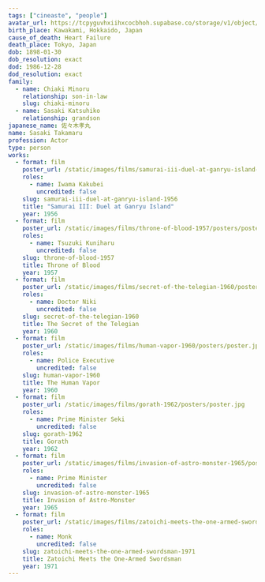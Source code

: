 ```yaml
---
tags: ["cineaste", "people"]
avatar_url: https://tcpyguvhxiihxcocbhoh.supabase.co/storage/v1/object/public/godzilla-cineaste-public/content/people/sasaki-takamaru/sasaki-takamaru.jpg
birth_place: Kawakami, Hokkaido, Japan
cause_of_death: Heart Failure
death_place: Tokyo, Japan
dob: 1898-01-30
dob_resolution: exact
dod: 1986-12-28
dod_resolution: exact
family:
  - name: Chiaki Minoru
    relationship: son-in-law
    slug: chiaki-minoru
  - name: Sasaki Katsuhiko
    relationship: grandson
japanese_name: 佐々木孝丸
name: Sasaki Takamaru
profession: Actor
type: person
works:
  - format: film
    poster_url: /static/images/films/samurai-iii-duel-at-ganryu-island-1956/posters/poster.jpg
    roles:
      - name: Iwama Kakubei
        uncredited: false
    slug: samurai-iii-duel-at-ganryu-island-1956
    title: "Samurai III: Duel at Ganryu Island"
    year: 1956
  - format: film
    poster_url: /static/images/films/throne-of-blood-1957/posters/poster.jpg
    roles:
      - name: Tsuzuki Kuniharu
        uncredited: false
    slug: throne-of-blood-1957
    title: Throne of Blood
    year: 1957
  - format: film
    poster_url: /static/images/films/secret-of-the-telegian-1960/posters/poster.jpg
    roles:
      - name: Doctor Niki
        uncredited: false
    slug: secret-of-the-telegian-1960
    title: The Secret of the Telegian
    year: 1960
  - format: film
    poster_url: /static/images/films/human-vapor-1960/posters/poster.jpg
    roles:
      - name: Police Executive
        uncredited: false
    slug: human-vapor-1960
    title: The Human Vapor
    year: 1960
  - format: film
    poster_url: /static/images/films/gorath-1962/posters/poster.jpg
    roles:
      - name: Prime Minister Seki
        uncredited: false
    slug: gorath-1962
    title: Gorath
    year: 1962
  - format: film
    poster_url: /static/images/films/invasion-of-astro-monster-1965/posters/poster.jpg
    roles:
      - name: Prime Minister
        uncredited: false
    slug: invasion-of-astro-monster-1965
    title: Invasion of Astro-Monster
    year: 1965
  - format: film
    poster_url: /static/images/films/zatoichi-meets-the-one-armed-swordsman-1971/posters/poster.jpg
    roles:
      - name: Monk
        uncredited: false
    slug: zatoichi-meets-the-one-armed-swordsman-1971
    title: Zatoichi Meets the One-Armed Swordsman
    year: 1971
---
```

